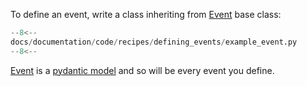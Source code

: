 To define an event, write a class inheriting from [Event](/reference/event/) base class:

```python
--8<--
docs/documentation/code/recipes/defining_events/example_event.py
--8<--
```

[Event](/reference/event/) is a [pydantic model](https://docs.pydantic.dev/latest/api/base_model/) and so will be every event you define.
